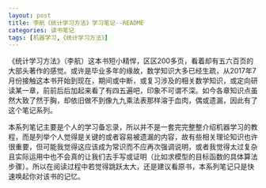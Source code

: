 ```yaml
---
layout: post
title: 李航《统计学习方法》学习笔记--README
categories: 读书笔记
tags: [机器学习,《统计学习方法》]
---
```



《统计学习方法》（李航）这本书短小精悍，区区200多页，看着却有五六百页的大部头著作的感觉。或许是毕业多年的缘故，数学知识大多已经生疏，从2017年7月份接触这本书开始到现在，期间或中断，或复习涉及的相关数学知识，或定向研读某一章，前前后后加起来看了有四五遍吧，印象不可谓不深。如今各章知识点虽然大致了然于胸，却依旧做不到像九九乘法表那样溶于血肉，偶或遗漏，因此有了这个笔记系列。

本系列笔记主要是个人的学习备忘录，所以并不是一套完完整整介绍机器学习的教程，而是列举个人觉得是关键的或者容易被遗漏的内容，故有些相关理论知识也许很重要，但可能我觉得这应该成为常识而不应再次强调说明，或者我觉得太过复杂且实际运用中也不会真的让我们去手写或证明（比如求模型的目标函数的具体算法步骤）。所以在阅读过程中若觉得跳跃太大，还是建议看原书，本系列笔记只是快速唤起你对该书的记忆。

